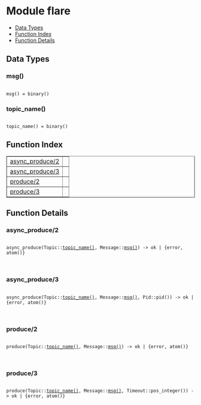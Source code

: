 

# Module flare #
* [Data Types](#types)
* [Function Index](#index)
* [Function Details](#functions)

<a name="types"></a>

## Data Types ##




### <a name="type-msg">msg()</a> ###


<pre><code>
msg() = binary()
</code></pre>




### <a name="type-topic_name">topic_name()</a> ###


<pre><code>
topic_name() = binary()
</code></pre>

<a name="index"></a>

## Function Index ##


<table width="100%" border="1" cellspacing="0" cellpadding="2" summary="function index"><tr><td valign="top"><a href="#async_produce-2">async_produce/2</a></td><td></td></tr><tr><td valign="top"><a href="#async_produce-3">async_produce/3</a></td><td></td></tr><tr><td valign="top"><a href="#produce-2">produce/2</a></td><td></td></tr><tr><td valign="top"><a href="#produce-3">produce/3</a></td><td></td></tr></table>


<a name="functions"></a>

## Function Details ##

<a name="async_produce-2"></a>

### async_produce/2 ###

<pre><code>
async_produce(Topic::<a href="#type-topic_name">topic_name()</a>, Message::<a href="#type-msg">msg()</a>) -&gt; ok | {error, atom()}
</code></pre>
<br />

<a name="async_produce-3"></a>

### async_produce/3 ###

<pre><code>
async_produce(Topic::<a href="#type-topic_name">topic_name()</a>, Message::<a href="#type-msg">msg()</a>, Pid::pid()) -&gt; ok | {error, atom()}
</code></pre>
<br />

<a name="produce-2"></a>

### produce/2 ###

<pre><code>
produce(Topic::<a href="#type-topic_name">topic_name()</a>, Message::<a href="#type-msg">msg()</a>) -&gt; ok | {error, atom()}
</code></pre>
<br />

<a name="produce-3"></a>

### produce/3 ###

<pre><code>
produce(Topic::<a href="#type-topic_name">topic_name()</a>, Message::<a href="#type-msg">msg()</a>, Timeout::pos_integer()) -&gt; ok | {error, atom()}
</code></pre>
<br />

